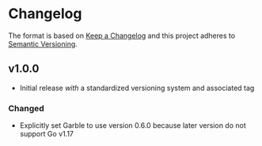 # Changelog

The format is based on [Keep a Changelog](http://keepachangelog.com/en/1.0.0/)
and this project adheres to [Semantic Versioning](http://semver.org/spec/v2.0.0.html).

## v1.0.0

- Initial release _with_ a standardized versioning system and associated tag

### Changed

- Explicitly set Garble to use version 0.6.0 because later version do not support Go v1.17
